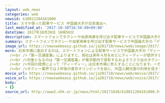```yaml
---
layout: web_news
categories: web
newsid: k10011204161000
title: スマホ使った配車サービス 中国最大手が日本進出へ
last_modified_at: '2017-10-30T16:56:00+09:00'
datetime: 2017年10月30日 16時56分
description: スマートフォンでタクシーや自家用車を呼び出す配車サービスで中国最大手の「ディーディー」は、日本の大手タクシー会社と提携して、来年４月をめどに東京都内でスマホのアプリを使ったタクシーの配車サービスを始め、日本市場に進出することになりました。
summary: スマートフォンでタクシーや自家用車を呼び出す配車サービスで中国最大手の「ディーディー」は、日本の大手タクシー会社と提携して、来年４月をめどに東京都内でスマホのアプリを使ったタクシーの配車サービスを始め、日本市場に進出することになりました。
image_url: https://newswebeasy.github.io/ja201710/news/web/image/2017/10/30/K10011204161_1710301626_1710301634_01_03.jpg
more: 日本市場に進出するのは、スマートフォンによる配車サービスで中国最大手の「ディーディー」で、北九州市に本社がある大手タクシー会社の「第一交通産業」と提携します。<br
  /><br />「第一交通産業」によりますと、両社は来年４月をめどにディーディーが提供する配車アプリで、第一交通産業のタクシーを呼ぶことができるサービスを東京都内で始めることで合意したということです。<br
  /><br />対象となるのは「第一交通産業」が東京都内で保有するおよそ５００台のタクシーで、中国国内で使われているアプリをそのまま使えるということです。<br
  /><br />今回の提携によって「ディーディー」は日本市場に参入することになります。一方、「第一交通産業」は増加が続く中国人観光客の需要を取り込む狙いがあり、今後、関西や福岡、それに沖縄などでもサービスを展開したいとしています。<br
  /><br />タクシー業界では３年後の東京オリンピックを前に、外国人観光客の利用を促そうという動きが広がっていて、今回の提携によって配車アプリやタクシーの利用の増加につながるか注目されます。
movie_url: https://newswebeasy.github.io/ja201710/news/web/movie/2017/10/30/k10011204161_201710301626_201710301634.mp4
voice_url: https://newswebeasy.github.io/ja201710/news/web/voice/2017/10/30/k10011204161_201710301626_201710301634.mp3
body:
- {}
source_url: http://www3.nhk.or.jp/news/html/20171030/k10011204161000.html
...
```

